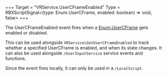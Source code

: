 +++
Target = "VRService.UserCFrameEnabled"
Type = RBXScriptSignal<(type: Enum.UserCFrame, enabled: boolean) => void, false>
+++

The UserCFrameEnabled event fires when a [Enum.UserCFrame](https://developer.roblox.com/search#stq=UserCFrame) gets enabled or disabled.This can be used alongside `VRService\GetUserCFrameEnabled` to track whether a specified UserCFrame is enabled, and when its state changes. It can also be used alongside `/UserInputService` service events and functions.Since the event fires locally, it can only be used in a `/LocalScript`.